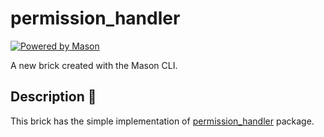 # permission_handler

[![Powered by Mason](https://img.shields.io/endpoint?url=https%3A%2F%2Ftinyurl.com%2Fmason-badge)](https://github.com/felangel/mason)

A new brick created with the Mason CLI.

## Description 🚀

This brick has the simple implementation of [permission_handler](https://pub.dev/packages/permission_handler) package.
